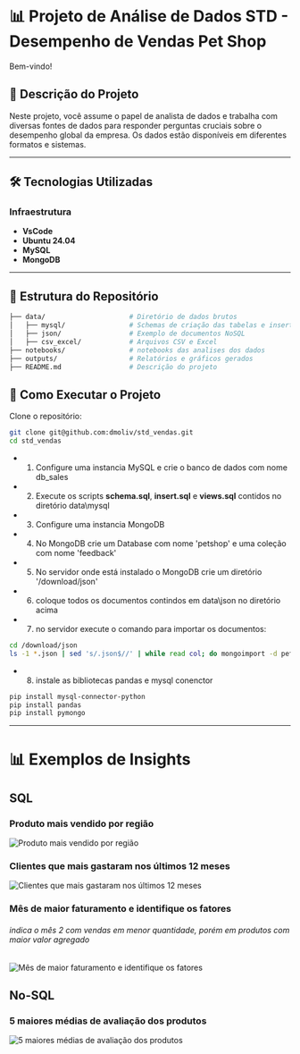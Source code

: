 # 📊 Projeto de Análise de Dados STD - Desempenho de Vendas Pet Shop

Bem-vindo!

## 📝 Descrição do Projeto

Neste projeto, você assume o papel de analista de dados e trabalha com diversas fontes de dados para responder perguntas cruciais sobre o desempenho global da empresa. Os dados estão disponíveis em diferentes formatos e sistemas.

---

## 🛠️ Tecnologias Utilizadas

### Infraestrutura
- **VsCode**
- **Ubuntu 24.04**
- **MySQL**
- **MongoDB**

---

## 📁 Estrutura do Repositório

```bash
├── data/                     # Diretório de dados brutos
│   ├── mysql/                # Schemas de criação das tabelas e insert dos dados
│   ├── json/                 # Exemplo de documentos NoSQL
│   ├── csv_excel/            # Arquivos CSV e Excel 
├── notebooks/                # notebooks das analises dos dados
├── outputs/                  # Relatórios e gráficos gerados
├── README.md                 # Descrição do projeto
```

## 🚀 Como Executar o Projeto
Clone o repositório:

```bash
git clone git@github.com:dmoliv/std_vendas.git
cd std_vendas
```

- 1. Configure uma instancia MySQL e crie o banco de dados com nome db_sales
- 2. Execute os scripts **schema.sql**, **insert.sql** e **views.sql** contidos no diretório data\mysql
- 3. Configure uma instancia MongoDB 
- 4. No MongoDB crie um Database com nome 'petshop' e uma coleção com nome 'feedback'
- 5. No servidor onde está instalado o MongoDB crie um diretório '/download/json'
- 6. coloque todos os documentos contindos em data\json no diretório acima
- 7. no servidor execute o comando para importar os documentos:
```bash
cd /download/json
ls -1 *.json | sed 's/.json$//' | while read col; do mongoimport -d petshop -c feedback < $col.json; done
```
- 8. instale as bibliotecas pandas e mysql conenctor
```bash
pip install mysql-connector-python
pip install pandas
pip install pymongo
```

---

# 📊 Exemplos de Insights

## SQL

### Produto mais vendido por região
<img src="https://cvws.icloud-content.com/B/AbURabx8jlzmPae165iLawioA0yiATID_QUCr02juqQayuq3iZXiOH7j/vendas_por_regiao.png?o=ArNNub2HEbulw__3nrnuE12zovtlSvnPr437Sxs2LoWT&v=1&x=3&a=CAogSVB5PqPWsrdngb_jS4E8S3F-hWRZGvCzHATM95O4l_ESbxDe4ereuTIY3r7G4LkyIgEAUgSoA0yiWgTiOH7jaidbYcahZn_oBRT90-P4c_b_F9xN5UD3tO_ShmPmJjN0xsnPwGh-9LFyJ3V1kgz2Sg_sAZZjsYo5RL7Ymoy1PTEIaWNn3-AA9cePXVeLKZ0kqQ&e=1733490220&fl=&r=466ec278-f2ae-477b-8d09-ecaea19968c9-1&k=1RJ4z-CNV5QIRLNomKIKIQ&ckc=com.apple.clouddocs&ckz=com.apple.CloudDocs&p=107&s=nk7uAuanCWJiDoY5fZg_EfQFyRA&cd=i" alt="Produto mais vendido por região">


### Clientes que mais gastaram nos últimos 12 meses
<img src="https://cvws.icloud-content.com/B/AS34-QncvEJKvC3aLr1_8EPrjmoPAQvOdEWvDY9zMaYhMmaHHfQrc3Ur/vendas_por_clientes.png?o=AsPdvAaN_Qlzm1Qea7nmOg4YFvnCeREmZYMZejQ_pyF9&v=1&x=3&a=CAogKBoMFC6Az3Ev5LDWY1VOG8EcaJdWBZaGVbvuJQl-lpYSbxDQ1ereuTIY0LLG4LkyIgEAUgTrjmoPWgQrc3Uraic_OONeG_gJGpLftVf5dUEjT7yeTwCzCytmWpPbzY0LFbr1p27U-G9yJ2tBsw_9eybLunLR2b91KYOc8ADyujqDHfG31apQw0LGuIzLCG1Upg&e=1733490219&fl=&r=7d1565c3-e084-47f0-b8dd-e86ca2dc0e30-1&k=UdudMptaO6Y0O4oODTtVOg&ckc=com.apple.clouddocs&ckz=com.apple.CloudDocs&p=107&s=FIpES4c--13XsE6vqROGvO-qLnA&cd=i" alt="Clientes que mais gastaram nos últimos 12 meses">

### Mês de maior faturamento e identifique os fatores
###### indica o mês 2 com vendas em menor quantidade, porém em produtos com maior valor agregado
<img src="https://cvws.icloud-content.com/B/AUko9iuB_S056kqxwJ9J8JARN8mhAexyogvrvRAr72Yq5o1iQqdYNyBz/venda_maior_periodo.png?o=As96-DAILR7V_fHh3Npv9FJNXH1zuIff4QxH8MuLs0Ux&v=1&x=3&a=CAoggYNOM0AJeBxnTXUR4CiQPsoHyrNeV1cSZ75zninFM-USbxD9k-reuTIY_fDF4LkyIgEAUgQRN8mhWgRYNyBzaieHXNgMsmuzE1cMIojz85hGTu3VSU6rea21hFSGv8skQiOfFaQ5gLVyJ5jHGFhmNJkp_oDqNkeG5QBysi9avJ1fUpcaxTMh6Klh_aErnFs_MQ&e=1733490210&fl=&r=53743c7d-d1a8-450a-b38e-a4f17ec8aa19-1&k=CrCT2fan6QVU-8_bbBW2nw&ckc=com.apple.clouddocs&ckz=com.apple.CloudDocs&p=107&s=N72nn_AYnTRUrwDMAXhx2i1ftpw&cd=i" alt="Mês de maior faturamento e identifique os fatores">


## No-SQL

### 5 maiores médias de avaliação dos produtos
<img src="https://cvws.icloud-content.com/B/AazFu0vVTseFJfMcwTBwjK2h78xPAan5vsPn2wmbBHEZj5OB1TAs5nvB/5_maiores_medias_feedback.png?o=Apnz-zlq7W4mGNZFnxxqZaAeL0N4Qs6-ap2JlD884x_p&v=1&x=3&a=CAogjmnU0rGOifKAGz49l4Dy4v1yGKvRaZ6cqeWwnMpseq4SbxDPyonfuTIYz6fl4LkyIgEAUgSh78xPWgQs5nvBaieQVIza1lEt9ssE24Af993XJ_9WuEsG8PXWshSeFvcNUcteOcryZ51yJ1t_pQ-h2Co_SGblmb6L5Fd_TudVviezGFtGcwGVJxUBqufZFIVKZg&e=1733490725&fl=&r=176b1ff0-529b-42dc-9069-138ad269f8ab-1&k=MDkKNGi2KHAuuPH6twA4Ng&ckc=com.apple.clouddocs&ckz=com.apple.CloudDocs&p=107&s=D7G0kreVjYyR7cBt9hiKOegNgtQ&cd=i" alt="5 maiores médias de avaliação dos produtos">